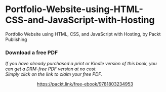 # Portfolio-Website-using-HTML-CSS-and-JavaScript-with-Hosting
Portfolio Website using HTML, CSS, and JavaScript with Hosting, by Packt Publishing

### Download a free PDF

 <i>If you have already purchased a print or Kindle version of this book, you can get a DRM-free PDF version at no cost.<br>Simply click on the link to claim your free PDF.</i>
<p align="center"> <a href="https://packt.link/free-ebook/9781803234953">https://packt.link/free-ebook/9781803234953 </a> </p>